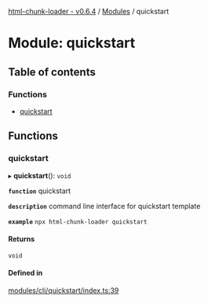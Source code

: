 [html-chunk-loader - v0.6.4](../README.md) / [Modules](../modules.md) / quickstart

# Module: quickstart

## Table of contents

### Functions

- [quickstart](quickstart.md#quickstart)

## Functions

### quickstart

▸ **quickstart**(): `void`

**`function`** quickstart

**`description`** command line interface for quickstart template

**`example`**
```npx html-chunk-loader quickstart```

#### Returns

`void`

#### Defined in

[modules/cli/quickstart/index.ts:39](https://github.com/abschill/html-chunk-loader/blob/c5f1f2b/src/modules/cli/quickstart/index.ts#L39)
